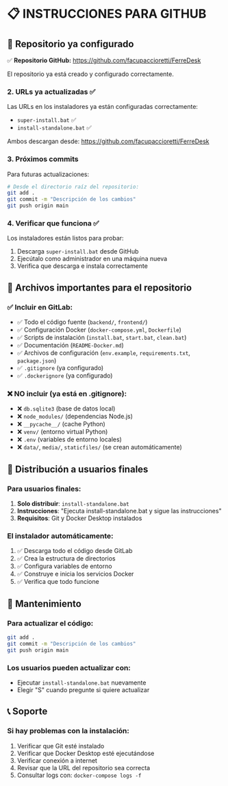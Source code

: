 # 📋 INSTRUCCIONES PARA GITHUB

## 🚀 Repositorio ya configurado

✅ **Repositorio GitHub:** https://github.com/facupaccioretti/FerreDesk

El repositorio ya está creado y configurado correctamente.

### 2. URLs ya actualizadas ✅

Las URLs en los instaladores ya están configuradas correctamente:
- `super-install.bat` ✅
- `install-standalone.bat` ✅

Ambos descargan desde: https://github.com/facupaccioretti/FerreDesk

### 3. Próximos commits

Para futuras actualizaciones:
```bash
# Desde el directorio raíz del repositorio:
git add .
git commit -m "Descripción de los cambios"
git push origin main
```

### 4. Verificar que funciona ✅
Los instaladores están listos para probar:
1. Descarga `super-install.bat` desde GitHub
2. Ejecútalo como administrador en una máquina nueva
3. Verifica que descarga e instala correctamente

## 📝 Archivos importantes para el repositorio

### ✅ Incluir en GitLab:
- ✅ Todo el código fuente (`backend/`, `frontend/`)
- ✅ Configuración Docker (`docker-compose.yml`, `Dockerfile`)
- ✅ Scripts de instalación (`install.bat`, `start.bat`, `clean.bat`)
- ✅ Documentación (`README-Docker.md`)
- ✅ Archivos de configuración (`env.example`, `requirements.txt`, `package.json`)
- ✅ `.gitignore` (ya configurado)
- ✅ `.dockerignore` (ya configurado)

### ❌ NO incluir (ya está en .gitignore):
- ❌ `db.sqlite3` (base de datos local)
- ❌ `node_modules/` (dependencias Node.js)
- ❌ `__pycache__/` (cache Python)
- ❌ `venv/` (entorno virtual Python)
- ❌ `.env` (variables de entorno locales)
- ❌ `data/`, `media/`, `staticfiles/` (se crean automáticamente)

## 🎯 Distribución a usuarios finales

### Para usuarios finales:
1. **Solo distribuir**: `install-standalone.bat`
2. **Instrucciones**: "Ejecuta install-standalone.bat y sigue las instrucciones"
3. **Requisitos**: Git y Docker Desktop instalados

### El instalador automáticamente:
1. ✅ Descarga todo el código desde GitLab
2. ✅ Crea la estructura de directorios
3. ✅ Configura variables de entorno
4. ✅ Construye e inicia los servicios Docker
5. ✅ Verifica que todo funcione

## 🔧 Mantenimiento

### Para actualizar el código:
```bash
git add .
git commit -m "Descripción de los cambios"
git push origin main
```

### Los usuarios pueden actualizar con:
- Ejecutar `install-standalone.bat` nuevamente
- Elegir "S" cuando pregunte si quiere actualizar

## 📞 Soporte

### Si hay problemas con la instalación:
1. Verificar que Git esté instalado
2. Verificar que Docker Desktop esté ejecutándose
3. Verificar conexión a internet
4. Revisar que la URL del repositorio sea correcta
5. Consultar logs con: `docker-compose logs -f`
